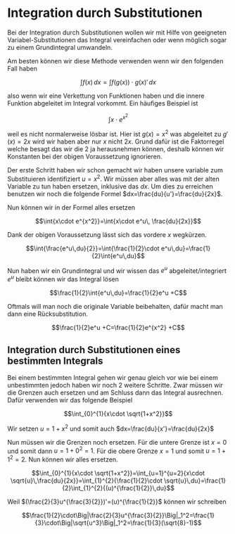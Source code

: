 # Integration durch Substitutionen

Bei der Integration durch Substitutionen wollen wir mit Hilfe von geeigneten Variabel-Substitutionen das Integral vereinfachen oder wenn möglich sogar zu einem Grundintegral umwandeln.

Am besten können wir diese Methode verwenden wenn wir den folgenden Fall haben

$$\int{f(x)\,dx}=\int{f(g(x))\cdot g(x)'\,dx}$$

also wenn wir eine Verkettung von Funktionen haben und die innere Funktion abgeleitet im Integral vorkommt. Ein häufiges Beispiel ist

$$\int{x\cdot e^{x^2}}$$

weil es nicht normalerweise lösbar ist. Hier ist $g(x)=x^2$ was abgeleitet zu $g'(x)=2x$ wird wir haben aber nur $x$ nicht $2x$. Grund dafür ist die Faktorregel welche besagt das wir die 2 ja herausnehmen können, deshalb können wir Konstanten bei der obigen Voraussetzung ignorieren.

Der erste Schritt haben wir schon gemacht wir haben unsere variable zum Substituieren identifiziert $u=x^2$. Wir müssen aber alles was mit der alten Variable zu tun haben ersetzen, inklusive das $dx$. Um dies zu erreichen benutzen wir noch die folgende Formel $dx=\frac{du}{u'}=\frac{du}{2x}$.

Nun können wir in der Formel alles ersetzen

$$\int{x\cdot e^{x^2}}=\int{x\cdot e^u\, \frac{du}{2x}}$$

Dank der obigen Voraussetzung lässt sich das vordere $x$ wegkürzen.

$$\int{\frac{e^u\,du}{2}}=\int{\frac{1}{2}\cdot e^u\,du}=\frac{1}{2}\int{e^u\,du}$$

Nun haben wir ein Grundintegral und wir wissen das $e^u$ abgeleitet/integriert $e^u$ bleibt können wir das Integral lösen

$$\frac{1}{2}\int{e^u\,du}=\frac{1}{2}e^u +C$$

Oftmals will man noch die originale Variable beibehalten, dafür macht man dann eine Rücksubstitution.

$$\frac{1}{2}e^u +C=\frac{1}{2}e^{x^2} +C$$

## Integration durch Substitutionen eines bestimmten Integrals

Bei einem bestimmten Integral gehen wir genau gleich vor wie bei einem unbestimmten jedoch haben wir noch 2 weitere Schritte. Zwar müssen wir die Grenzen auch ersetzen und am Schluss dann das Integral ausrechnen. Dafür verwenden wir das folgende Beispiel

$$\int_{0}^{1}{x\cdot \sqrt{1+x^2}}$$

Wir setzen $u=1+x^2$ und somit auch $dx=\frac{du}{x'}=\frac{du}{2x}$

Nun müssen wir die Grenzen noch ersetzen. Für die untere Grenze ist $x=0$ und somit dann $u=1+0^2=1$. Für die obere Grenze $x=1$ und somit $u=1+1^2=2$. Nun können wir alles ersetzen.

$$\int_{0}^{1}{x\cdot \sqrt{1+x^2}}=\int_{u=1}^{u=2}{x\cdot \sqrt{u}\,\frac{du}{2x}}=\int_{1}^{2}{\frac{1}{2}\cdot \sqrt{u}\,du}=\frac{1}{2}\int_{1}^{2}{(u)^{\frac{1}{2}}\,du}$$

Weil $(\frac{2}{3}u^{\frac{3}{2}})'=(u)^{\frac{1}{2}}$ können wir schreiben

$$\frac{1}{2}\cdot\Big|\frac{2}{3}u^{\frac{3}{2}}\Big|_1^2=\frac{1}{3}\cdot\Big|\sqrt{u^3}\Big|_1^2=\frac{1}{3}(\sqrt{8}-1)$$
